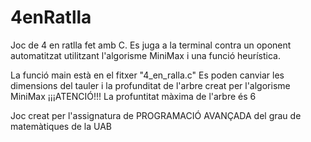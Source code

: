 # 4enRatlla
 Joc de 4 en ratlla fet amb C. Es juga a la terminal contra un oponent automatitzat utilitzant l'algorisme MiniMax i una funció heurística.

La funció main està en el fitxer "4_en_ralla.c"
Es poden canviar les dimensions del tauler i la profunditat de l'arbre creat per l'algorisme MiniMax
¡¡¡ATENCIÓ!!! La profuntitat màxima de l'arbre és 6

Joc creat per l'assignatura de PROGRAMACIÓ AVANÇADA del grau de matemàtiques de la UAB
